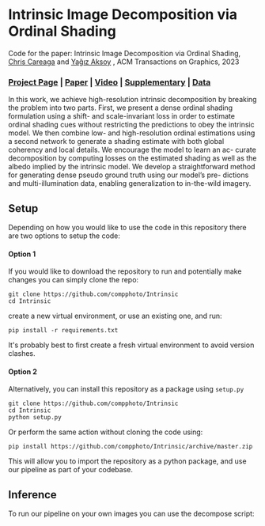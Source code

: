 # Intrinsic Image Decomposition via Ordinal Shading
Code for the paper: Intrinsic Image Decomposition via Ordinal Shading, [Chris Careaga](https://ccareaga.github.io/) and [Yağız Aksoy](https://yaksoy.github.io) , ACM Transactions on Graphics, 2023 
### [Project Page](https://yaksoy.github.io/intrinsic) | [Paper]() | [Video]() | [Supplementary]() | [Data]()

In this work, we achieve high-resolution intrinsic
decomposition by breaking the problem into two parts. First, we present a
dense ordinal shading formulation using a shift- and scale-invariant loss in
order to estimate ordinal shading cues without restricting the predictions to
obey the intrinsic model. We then combine low- and high-resolution ordinal
estimations using a second network to generate a shading estimate with both
global coherency and local details. We encourage the model to learn an ac-
curate decomposition by computing losses on the estimated shading as well
as the albedo implied by the intrinsic model. We develop a straightforward 
method for generating dense pseudo ground truth using our model’s pre-
dictions and multi-illumination data, enabling generalization to in-the-wild
imagery.

## Setup
Depending on how you would like to use the code in this repository there are two options to setup the code:

#### Option 1
If you would like to download the repository to run and potentially make changes you can simply clone the repo:
```
git clone https://github.com/compphoto/Intrinsic
cd Intrinsic
```
create a new virtual environment, or use an existing one, and run:
```
pip install -r requirements.txt 
```
It's probably best to first create a fresh virtual environment to avoid version clashes. 


#### Option 2
Alternatively, you can install this repository as a package using `setup.py` 
```
git clone https://github.com/compphoto/Intrinsic
cd Intrinsic
python setup.py
```
Or perform the same action without cloning the code using:
```
pip install https://github.com/compphoto/Intrinsic/archive/master.zip
```
This will allow you to import the repository as a python package, and use our pipeline as part of your codebase.

## Inference
To run our pipeline on your own images you can use the decompose script:
```

```
